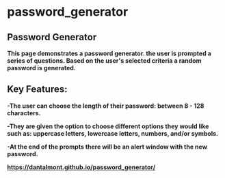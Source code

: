 # password_generator
<b>Password Generator<b>
--------------------------
This page demonstrates a password generator. the user is prompted a series of questions. Based on the user's selected criteria a random password is generated.

Key Features:
---------------------------------------------------------------------------------
-The user can choose the length of their password: between 8 - 128 characters.

-They are given the option to choose different options they would like such as: uppercase letters, lowercase letters, numbers, and/or symbols.

-At the end of the prompts there will be an alert window with the new password.

https://dantalmont.github.io/password_generator/
